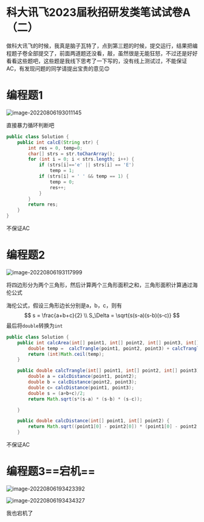 # 科大讯飞2023届秋招研发类笔试试卷A（二）

做科大讯飞的时候，我真是脑子瓦特了，点到第三题的时候，提交运行，结果把编程题子卷全部提交了，前面两道题还没看，敲，虽然很是无能狂怒，不过还是好好看看这些题吧，这些题是我线下思考了一下写的，没有线上测试过，不能保证AC，有发现问题的同学请提出宝贵的意见:blush:

# 编程题1

![image-20220806193011145](https://madao33-static.oss-cn-hangzhou.aliyuncs.com/madao33blog/post/leetcode/image-20220806193011145.png)

直接暴力循环判断吧

```Java
public class Solution {
    public int calcE(String str) {
        int res = 0, temp=0;
        char[] strs = str.toCharArray();
        for (int i = 0; i < strs.length; i++) {
            if (strs[i]=='e' || strs[i] == 'E')
                temp = 1;
            if (strs[i] = ' ' && temp == 1) {
                temp = 0;
                res++;
            }
        }
        return res;
    }
}
```

不保证AC

# 编程题2

![image-20220806193117999](https://madao33-static.oss-cn-hangzhou.aliyuncs.com/madao33blog/post/leetcode/image-20220806193117999.png)

将四边形分为两个三角形，然后计算两个三角形面积之和，三角形面积计算通过海伦公式

海伦公式，假设三角形边长分别是a，b，c，则有
$$
s = \frac{a+b+c}{2} \\
S_\Delta = \sqrt{s(s-a)(s-b)(s-c)}
$$
最后将`double`转换为`int`

```java
public class Solution {
    public int calcArea(int[] point1, int[] point2, int[] point3, int[] point4) {
        double temp =  calcTrangle(point1, point2, point3) + calcTrangle(point2, point3, point4);
        return (int)Math.ceil(temp);
    }

    public double calcTrangle(int[] point1, int[] point2, int[] point3) {
        double a = calcDistance(point1, point2);
        double b = calcDistance(point2, point3);
        double c= calcDistance(point1, point3);
        double s = (a+b+c)/2;
        return Math.sqrt(s*(s-a) * (s-b) * (s-c));

    }

    public double calcDistance(int[] point1, int[] point2) {
        return Math.sqrt((point1[0] - point2[0]) * (point1[0] - point2[0]) + (point1[1] - point2[1]) * (point1[1] - point2[1]));
    }
```

不保证AC

# 编程题3==宕机==

![image-20220806193423392](https://madao33-static.oss-cn-hangzhou.aliyuncs.com/madao33blog/post/leetcode/image-20220806193423392.png)

![image-20220806193434327](https://madao33-static.oss-cn-hangzhou.aliyuncs.com/madao33blog/post/leetcode/image-20220806193434327.png)

我也宕机了